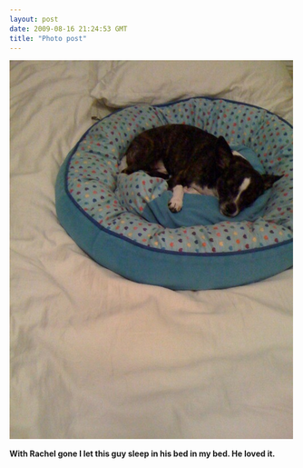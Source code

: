 ```yaml
---
layout: post
date: 2009-08-16 21:24:53 GMT
title: "Photo post"
---
```

![travisj](/images/eee30da6d6bf45e96347340fd94b400f9f917f664a4b84f8cd0b97e2b2db12ac.jpg)

<b>With Rachel gone I let this guy sleep in his bed in my bed. He loved it.</b>